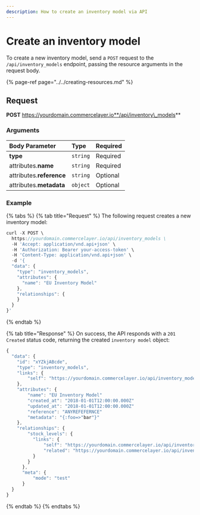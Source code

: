 ```yaml
---
description: How to create an inventory model via API
---
```


# Create an inventory model

To create a new inventory model, send a `POST` request to the `/api/inventory_models` endpoint, passing the resource arguments in the request body.

{% page-ref page="../../creating-resources.md" %}

## Request

**POST** https://yourdomain.commercelayer.io**/api/inventory\_models**

### Arguments

| Body Parameter | Type | Required |
| :--- | :--- | :--- |
| **type** | `string` | Required |
| attributes.**name** | `string` | Required |
| attributes.**reference** | `string` | Optional |
| attributes.**metadata** | `object` | Optional |

### Example

{% tabs %}
{% tab title="Request" %}
The following request creates a new inventory model:

```javascript
curl -X POST \
  https://yourdomain.commercelayer.io/api/inventory_models \
  -H 'Accept: application/vnd.api+json' \
  -H 'Authorization: Bearer your-access-token' \
  -H 'Content-Type: application/vnd.api+json' \
  -d '{
  "data": {
    "type": "inventory_models",
    "attributes": {
      "name": "EU Inventory Model"
    },
    "relationships": {
    }
  }
}'
```
{% endtab %}

{% tab title="Response" %}
On success, the API responds with a `201 Created` status code, returning the created `inventory model` object:

```javascript
{
  "data": {
    "id": "xYZkjABcde",
    "type": "inventory_models",
    "links": {
        "self": "https://yourdomain.commercelayer.io/api/inventory_models/xYZkjABcde"
    },
    "attributes": {
        "name": "EU Inventory Model"
        "created_at": "2018-01-01T12:00:00.000Z"
        "updated_at": "2018-01-01T12:00:00.000Z"
        "reference": "ANYREFEFERNCE"
        "metadata": "{:foo=>"bar"}"
    },
    "relationships": {
        "stock_levels": {
          "links": {
              "self": "https://yourdomain.commercelayer.io/api/inventory_models/xYZkjABcde/relationships/stock_levels",
              "related": "https://yourdomain.commercelayer.io/api/inventory_models/xYZkjABcde/stock_levels"
          }
        }
      },
      "meta": {
          "mode": "test"
      }
  }
}
```
{% endtab %}
{% endtabs %}

